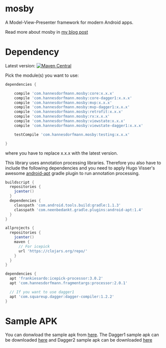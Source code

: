 # mosby
A Model-View-Presenter framework for modern Android apps.

Read more about mosby in [my blog post](http://hannesdorfmann.com/android/mosby/)

# Dependency
Latest version: [![Maven Central](https://maven-badges.herokuapp.com/maven-central/com.hannesdorfmann.mosby/core/badge.png)](https://maven-badges.herokuapp.com/maven-central/com.hannesdorfmann.mosby/core)

Pick the module(s) you want to use:
```groovy
dependencies {

	compile 'com.hannesdorfmann.mosby:core:x.x.x'
	compile 'com.hannesdorfmann.mosby:core-dagger1:x.x.x'
	compile 'com.hannesdorfmann.mosby:mvp:x.x.x'
	compile 'com.hannesdorfmann.mosby:mvp-dagger1:x.x.x'
	compile 'com.hannesdorfmann.mosby:retrofit:x.x.x'
	compile 'com.hannesdorfmann.mosby:rx:x.x.x'
	compile 'com.hannesdorfmann.mosby:viewstate:x.x.x'
	compile 'com.hannesdorfmann.mosby:viewstate-dagger1:x.x.x'

	testCompile 'com.hannesdorfmann.mosby:testing:x.x.x'

}
```

where you have to replace x.x.x with the latest version.


This library uses annotation processing libraries. Therefore you also have to include the following dependencies and you need to apply Hugo Visser's awesome [android-apt](https://bitbucket.org/hvisser/android-apt) gradle plugin to run annotation processing.

```groovy
buildscript {
  repositories {
    jcenter()
  }
  dependencies {
    classpath 'com.android.tools.build:gradle:1.1.3'
    classpath 'com.neenbedankt.gradle.plugins:android-apt:1.4'
  }
}

allprojects {
  repositories {
    jcenter()
    maven {
      // For icepick
      url 'https://clojars.org/repo/'
    }
  }
}

dependencies {
  apt 'frankiesardo:icepick-processor:3.0.2'
  apt 'com.hannesdorfmann.fragmentargs:processor:2.0.1'

  // If you want to use dagger1
  apt 'com.squareup.dagger:dagger-compiler:1.2.2'
}
```

# Sample APK
You can donwload the sample apk from [here](https://db.tt/ycrCwt1L).
The Dagger1 sample apk can be downloaded [here](https://db.tt/3fVqVdAz) and Dagger2 sample apk can be downloaded [here](https://db.tt/z85y4fSY)
